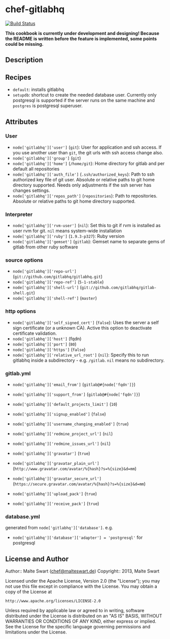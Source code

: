 chef-gitlabhq
=============

[![Build Status](https://travis-ci.org/mswart/chef-gitlabhq.png)](https://travis-ci.org/mswart/chef-gitlabhq)

**This cookbook is currently under development and designing! Because the README is written before the feature is implemented, some points could be missing.**


Description
-----------


Recipes
-------

* `default`: installs gitlabhq
* `setupdb`: shortcut to create the needed database user. Currently only postgresql is supported if the server runs on the same machine and `postgres` is postgresql superuser.



Attributes
----------

### User

* `node['gitlabhq']['user']` (`git`): User for application and ssh access. If you use another user than `git`, the git urls with ssh access change also.
* `node['gitlabhq']['group']` (`git`)
* `node['gitlabhq']['home']` (`/home/git`): Home directory for gitlab and per default all repositories
* `node['gitlabhq']['auth_file']` (`.ssh/authorized_keys`): Path to ssh authorized key file of git user. Absolute or relative paths to git home directory supported. Needs only adjustments if the ssh server has changes settings.
* `node['gitlabhq']['repos_path']` (`repositories`): Path to repositories. Absolute or relative paths to git home directory supported.

### Interpreter
* `node['gitlabhq']['rvm-user']` (`nil`): Set this to git if rvm is installed as user rvm for git. `nil` means system-wide installation
* `node['gitlabhq']['ruby']` (`1.9.3-p327`): Ruby version
* `node['gitlabhq']['gemset']` (`gitlab`): Gemset name to separate gems of gitlab from other ruby software

### source options

* `node['gitlabhq']['repo-url']` (`git://github.com/gitlabhq/gitlabhq.git`)
* `node['gitlabhq']['repo-ref']` (`5-1-stable`)
* `node['gitlabhq']['shell-url']` (`git://github.com/gitlabhq/gitlab-shell.git`)
* `node['gitlabhq']['shell-ref']` (`master`)

### http options

* `node['gitlabhq']['self_signed_cert']` (`false`): Uses the server a self sign certificate (or a unknown CA). Active this option to deactivate certificate validation.
* `node['gitlabhq']['host']` (fqdn)
* `node['gitlabhq']['port']` (`80`)
* `node['gitlabhq']['https']` (`false`)
* `node['gitlabhq']['relative_url_root']` (`nil`): Specify this to run gitlabhq inside a subdirectory - e.g. `/gitlab`. `nil` means no subdirectory.

### gitlab.yml

* `node['gitlabhq']['email_from']` (`gitlab@#{node['fqdn']}`)
* `node['gitlabhq']['support_from']` (`gitlab@#{node['fqdn']}`)
* `node['gitlabhq']['default_projects_limit']` (`10`)
* `node['gitlabhq']['signup_enabled']` (`false`)
* `node['gitlabhq']['username_changing_enabled']` (`true`)

* `node['gitlabhq']['redmine_project_url']` (`nil`)
* `node['gitlabhq']['redmine_issues_url']` (`nil`)

* `node['gitlabhq']['gravatar']` (`true`)
* `node['gitlabhq']['gravatar_plain_url']` (`http://www.gravatar.com/avatar/%{hash}?s=%{size}&d=mm`)
* `node['gitlabhq']['gravatar_secure_url']` (`https://secure.gravatar.com/avatar/%{hash}?s=%{size}&d=mm`)

* `node['gitlabhq']['upload_pack']` (`true`)
* `node['gitlabhq']['receive_pack']` (`true`)

### database.yml

generated from `node['gitlabhq']['database']`. e.g.

* `node['gitlabhq']['database']['adapter'] = 'postgresql'` for postgresql


License and Author
------------------

Author:: Malte Swart (<chef@malteswart.de>)
Copyright:: 2013, Malte Swart

Licensed under the Apache License, Version 2.0 (the "License");
you may not use this file except in compliance with the License.
You may obtain a copy of the License at

    http://www.apache.org/licenses/LICENSE-2.0

Unless required by applicable law or agreed to in writing, software
distributed under the License is distributed on an "AS IS" BASIS,
WITHOUT WARRANTIES OR CONDITIONS OF ANY KIND, either express or implied.
See the License for the specific language governing permissions and
limitations under the License.
